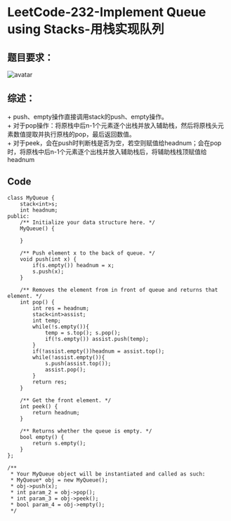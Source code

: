 # LeetCode-232-Implement Queue using Stacks-用栈实现队列

## 题目要求：
![avatar](https:///github.com/JakeChanFangZiyuan20/MyLeetCode/blob/img/232.png)



## 综述：  
\+ push、empty操作直接调用stack的push、empty操作。  
\+ 对于pop操作：将原栈中后n-1个元素逐个出栈并放入辅助栈，然后将原栈头元素数值提取并执行原栈的pop，最后返回数值。  
\+ 对于peek，会在push时判断栈是否为空，若空则赋值给headnum；会在pop时，将原栈中后n-1个元素逐个出栈并放入辅助栈后，将辅助栈栈顶赋值给headnum

## Code
```
class MyQueue {
    stack<int>s;
    int headnum;
public:
    /** Initialize your data structure here. */
    MyQueue() {
        
    }
    
    /** Push element x to the back of queue. */
    void push(int x) {
        if(s.empty()) headnum = x;
        s.push(x);
    }
    
    /** Removes the element from in front of queue and returns that element. */
    int pop() {
        int res = headnum;
        stack<int>assist;
        int temp;
        while(!s.empty()){
            temp = s.top(); s.pop();
            if(!s.empty()) assist.push(temp);
        }
        if(!assist.empty())headnum = assist.top();
        while(!assist.empty()){
            s.push(assist.top());
            assist.pop();
        }
        return res;
    }
    
    /** Get the front element. */
    int peek() {
        return headnum;
    }
    
    /** Returns whether the queue is empty. */
    bool empty() {
        return s.empty();
    }
};

/**
 * Your MyQueue object will be instantiated and called as such:
 * MyQueue* obj = new MyQueue();
 * obj->push(x);
 * int param_2 = obj->pop();
 * int param_3 = obj->peek();
 * bool param_4 = obj->empty();
 */
```


